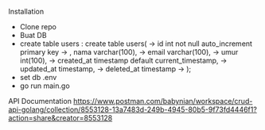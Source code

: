 Installation
- Clone repo
- Buat DB
- create table users  :
  create table users(
    -> id int not null auto_increment primary key
    -> , nama varchar(100),
    -> email varchar(100),
    -> umur int(100),
    -> created_at timestamp default current_timestamp,
    -> updated_at timestamp,
    -> deleted_at timestamp
    -> );
- set db .env
- go run main.go


API Documentation
https://www.postman.com/babynian/workspace/crud-api-golang/collection/8553128-13a7483d-249b-4945-80b5-9f73fd4446f1?action=share&creator=8553128
